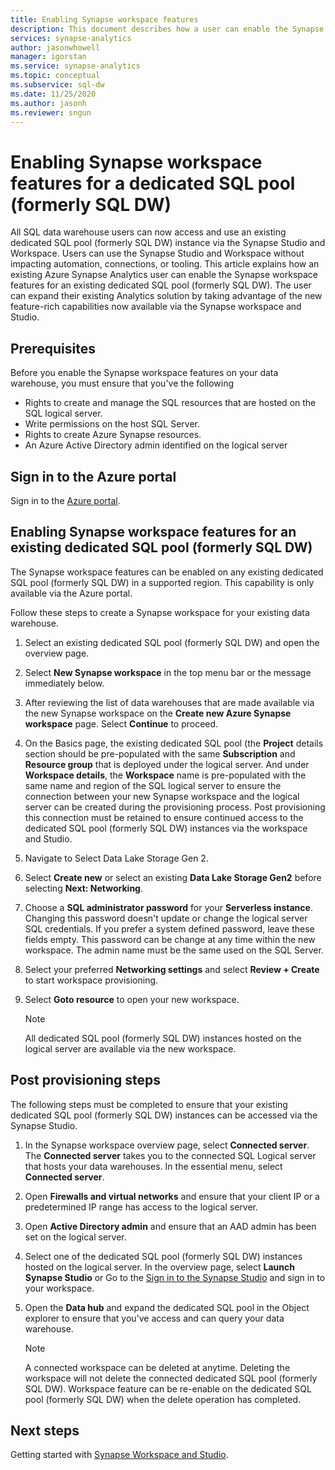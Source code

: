 ```yaml
---
title: Enabling Synapse workspace features
description: This document describes how a user can enable the Synapse workspace features on an existing dedicated SQL pool (formerly SQL DW).  
services: synapse-analytics
author: jasonwhowell
manager: igorstan
ms.service: synapse-analytics
ms.topic: conceptual
ms.subservice: sql-dw
ms.date: 11/25/2020
ms.author: jasonh
ms.reviewer: sngun
---
```


# Enabling Synapse workspace features for a dedicated SQL pool (formerly SQL DW)

All SQL data warehouse users can now access and use an existing dedicated SQL pool (formerly SQL DW) instance via the Synapse Studio and Workspace. Users can use the Synapse Studio and Workspace without impacting automation, connections, or tooling. This article explains how an existing Azure Synapse Analytics user can enable the Synapse workspace features for an existing dedicated SQL pool (formerly SQL DW). The user can expand their existing Analytics solution by taking advantage of the new feature-rich capabilities now available via the Synapse workspace and Studio.   

## Prerequisites
Before you enable the Synapse workspace features on your data warehouse, you must ensure that you've the following
- Rights to create and manage the SQL resources that are hosted on the SQL logical server.
- Write permissions on the host SQL Server. 
- Rights to create Azure Synapse resources.
- An Azure Active Directory admin identified on the logical server

## Sign in to the Azure portal

Sign in to the [Azure portal](https://portal.azure.com/).

## Enabling Synapse workspace features for an existing dedicated SQL pool (formerly SQL DW)

The Synapse workspace features can be enabled on any existing dedicated SQL pool (formerly SQL DW) in a supported region. This capability is only available via the Azure portal.

Follow these steps to create a Synapse workspace for your existing data warehouse.
1. Select an existing dedicated SQL pool (formerly SQL DW) and open the overview page.
2. Select **New Synapse workspace** in the top menu bar or the message immediately below.
3. After reviewing the list of data warehouses that are made available via the new Synapse workspace on the **Create new Azure Synapse workspace** page. Select **Continue** to proceed.
4. On the Basics page, the existing dedicated SQL pool (the **Project** details section should be pre-populated with the same **Subscription** and **Resource group** that is deployed under the logical server. And under **Workspace details**, the **Workspace** name is pre-populated with the same name and region of the SQL logical server to ensure the connection between your new Synapse workspace and the logical server can be created during the provisioning process. Post provisioning this connection must be retained to ensure continued access to the dedicated SQL pool (formerly SQL DW) instances via the workspace and Studio.
5. Navigate to Select Data Lake Storage Gen 2.
6. Select **Create new** or select an existing **Data Lake Storage Gen2** before selecting **Next: Networking**.
7. Choose a **SQL administrator password** for your **Serverless instance**. Changing this password doesn't update or change the logical server SQL credentials. If you prefer a system defined password, leave these fields empty. This password can be change at any time within the new workspace. The admin name must be the same used on the SQL Server.
8. Select your preferred **Networking settings** and select **Review + Create** to start workspace provisioning.
9. Select **Goto resource** to open your new workspace.

    > [!NOTE]
    > All dedicated SQL pool (formerly SQL DW) instances hosted on the logical server are available via the new workspace.

## Post provisioning steps
The following steps must be completed to ensure that your existing dedicated SQL pool (formerly SQL DW) instances can be accessed via the Synapse Studio.
1. In the Synapse workspace overview page, select **Connected server**. The **Connected server** takes you to the connected SQL Logical server that hosts your data warehouses. In the essential menu, select **Connected server**.
2. Open **Firewalls and virtual networks** and ensure that your client IP or a predetermined IP range has access to the logical server.
3. Open **Active Directory admin** and ensure that an AAD admin has been set on the logical server.
4. Select one of the dedicated SQL pool (formerly SQL DW) instances hosted on the logical server. In the overview page, select **Launch Synapse Studio** or Go to the [Sign in to the Synapse Studio](https://web.azuresynapse.net) and sign in to your workspace.

5. Open the **Data hub** and expand the dedicated SQL pool in the Object explorer to ensure that you've access and can query your data warehouse.

    > [!NOTE] 
    > A connected workspace can be deleted at anytime. Deleting the workspace will not delete the connected dedicated SQL pool (formerly SQL DW). Workspace feature can be re-enable on the dedicated SQL pool (formerly SQL DW) when the delete operation has completed.

## Next steps
Getting started with [Synapse Workspace and Studio](../get-started.md).
